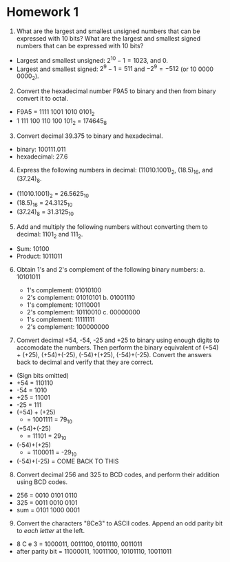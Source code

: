 # Homework 1

1. What are the largest and smallest unsigned numbers that can be expressed with 10 bits? What are the largest and smallest signed numbers that can be expressed with 10 bits?

- Largest and smallest unsigned: $2^{10}-1 = 1023$, and $0$.
- Largest and smallest signed: $2^9-1 = 511$ and $-2^9 = -512$ (or 10 0000 0000$_2$).

2. Convert the hexadecimal number F9A5 to binary and then from binary convert it to octal.
- F9A5 = 1111 1001 1010 0101$_2$
- 1 111 100 110 100 101$_2$ = 174645$_8$

3. Convert decimal 39.375 to binary and hexadecimal.
- binary: 100111.011
- hexadecimal: 27.6

4. Express the following numbers in decimal: (11010.1001)$_2$, (18.5)$_{16}$, and (37.24)$_8$.
- (11010.1001)$_2$ = 26.5625$_{10}$
- (18.5)$_{16}$ = 24.3125$_{10}$
- (37.24)$_8$ = 31.3125$_{10}$

5. Add and multiply the following numbers without converting them to decimal: 1101$_2$ and 111$_2$.
- Sum: 10100
- Product: 1011011

6. Obtain 1's and 2's complement of the following binary numbers:
a. 10101011
	- 1's complement: 01010100
	- 2's complement: 01010101
b. 01001110
	- 1's complement: 10110001
	- 2's complement: 10110010
c. 00000000
	- 1's complement: 11111111
	- 2's complement: 100000000

7. Convert decimal +54, -54, -25 and +25 to binary using enough digits to accomodate the numbers. Then perform the binary equivalent of (+54) + (+25), (+54)+(-25), (-54)+(+25), (-54)+(-25). Convert the answers back to decimal and verify that they are correct.
- (Sign bits omitted)
- +54 = 110110
- -54 = 1010
- +25 = 11001
- -25 = 111
- (+54) + (+25)
	- = 1001111 = 79$_{10}$
- (+54)+(-25)
	- = 11101 = 29$_{10}$
- (-54)+(+25)
	- = 1100011 = -29$_{10}$
- (-54)+(-25) = COME BACK TO THIS

8. Convert decimal 256 and 325 to BCD codes, and perform their addition using BCD codes.
- 256 = 0010 0101 0110
- 325 = 0011 0010 0101
- sum = 0101 1000 0001

9. Convert the characters "8Ce3" to ASCII codes. Append an odd parity bit to *each letter* at the left.
- 8 C e 3 = 1000011, 0011100, 0101110, 0011011
- after parity bit = 11000011, 10011100, 10101110, 10011011

